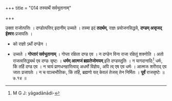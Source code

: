+++
title = "014 तस्यार्थे सर्वभूतानाम्"

+++


उक्ता राजोत्पत्तिः । दण्डोत्पत्तिर् इदानीम् उच्यते । तस्मा इदं **तदर्थम्**, राज्ञः प्रयोजनसिद्धये, **दण्डम् असृजद् ईश्वरः** प्रजापतिः । 

- को राज्ञो ऽर्थो दण्डेन । 

- उच्यते । **गोप्तारं सर्वभूतानाम्** । गोप्ता रक्षिता दण्ड एव । न दण्डेन विना राजा रक्षितुं शक्नोति । अतो राजत्वसिद्ध्यर्थ एव दण्डः सृष्टः । **धर्मम् आत्मजं ब्रह्मतेजोमयम्** इति दण्डस्तुतिः । न यागदानादिः[^२०] धर्मः, किं तर्हि दण्ड एव । न चायं प्राणधनहारित्वाद् अधर्मो विज्ञेयः, अपि त्व् एष एव धर्मः । आत्मजः शरीराद् एव जातः प्रजापतेः । न च पाञ्चभौतिकः, किं तर्हि, ब्रह्मणो यत् केवलं तेजस् तेन निर्मितः । **पूर्वं** राजसृष्टेः ॥ ७.१४ ॥


[^२०]:
     M G J: yāgadānādi-